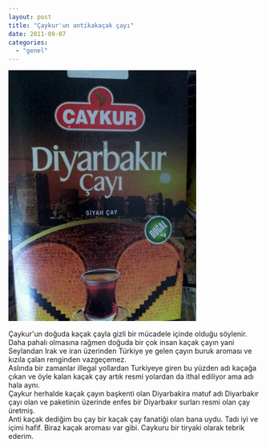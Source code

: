 ```yaml
---
layout: post
title: "Çaykur'un antikakaçak çayı"
date: 2011-09-07
categories: 
  - "genel"
---
```


![image](/images/wpid-2011-09-07-07-20-20.jpg)  
  

Çaykur'un doğuda kaçak çayla gizli bir mücadele içinde olduğu söylenir.  
Daha pahalı olmasına rağmen doğuda bir çok insan kaçak çayın yani Seylandan Irak ve iran üzerinden Türkiye ye gelen çayın buruk aroması ve kızıla çalan renginden vazgeçemez.  
Aslında bir zamanlar illegal yollardan Turkiyeye giren bu yüzden adı kaçağa çıkan ve öyle kalan kaçak çay artık resmi yolardan da ithal ediliyor ama adı hala aynı.  
Çaykur herhalde kaçak çayın başkenti olan Diyarbakira matuf adı Diyarbakır çayı olan ve paketinin üzerinde enfes bir Diyarbakır surları resmi olan çay üretmiş.  
Anti kaçak dediğim bu çay bir kaçak çay fanatiği olan bana uydu. Tadı iyi ve içimi hafif. Biraz kaçak aroması var gibi. Caykuru bir tiryaki olarak tebrik ederim.
